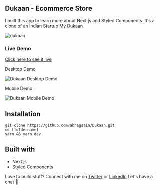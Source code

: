 ## Dukaan - Ecommerce Store

I built this app to learn more about Next.js and Styled Components. It's a clone of an Indian Startup [My Dukaan](https://mydukaan.io/dailyneeds)

![dukaan](https://user-images.githubusercontent.com/36589645/100435454-f9a49180-30c3-11eb-9262-d003e1218e9a.png)


### Live Demo
[Click here to see it live](https://mydukaan.vercel.app/)

Desktop Demo 

![Dukaan Desktop Demo](https://user-images.githubusercontent.com/36589645/100442085-79832980-30cd-11eb-9c03-96bdb34badf7.gif)


Mobile Demo 

![Dukaan Mobile Demo](https://user-images.githubusercontent.com/36589645/100433144-a67d0f80-30c0-11eb-9f63-43c974b81b87.gif)

## Installation
```
git clone https://github.com/abhagsain/Dukaan.git
cd [foldername]
yarn && yarn dev
```


## Built with 

- Next.js
- Styled Components

Love to build stuff? Connect with me on [Twitter](https://twitter.com/abhagsain) or [LinkedIn](https://linkedin.com/in/anurag-bhagsain/)
Let's have a chat 😬
